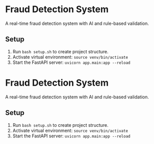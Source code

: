 # Fraud Detection System
A real-time fraud detection system with AI and rule-based validation.

## Setup
1. Run `bash setup.sh` to create project structure.
2. Activate virtual environment: `source venv/bin/activate`
3. Start the FastAPI server: `uvicorn app.main:app --reload`
# Fraud Detection System
A real-time fraud detection system with AI and rule-based validation.

## Setup
1. Run `bash setup.sh` to create project structure.
2. Activate virtual environment: `source venv/bin/activate`
3. Start the FastAPI server: `uvicorn app.main:app --reload`
